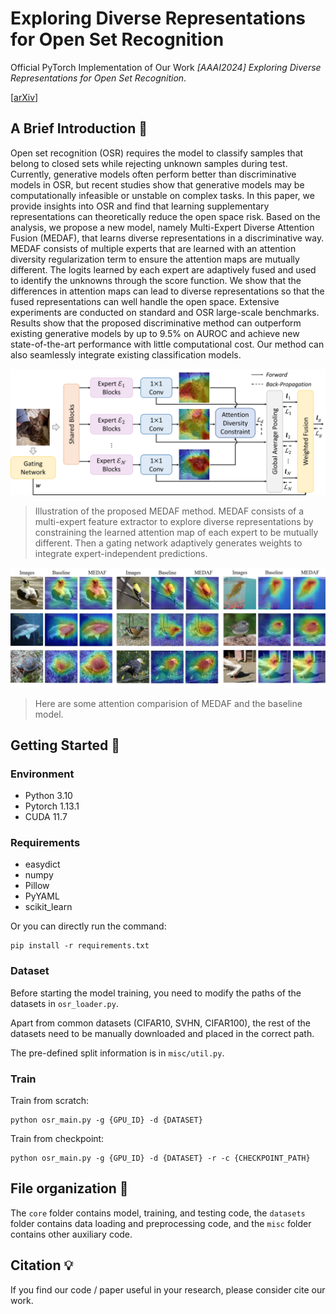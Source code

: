 # Exploring Diverse Representations for Open Set Recognition

Official PyTorch Implementation of Our Work *[AAAI2024] Exploring Diverse Representations for Open Set Recognition*. 

[[arXiv]()]


## A Brief Introduction 👀

Open set recognition (OSR) requires the model to classify samples that belong to closed sets while rejecting unknown samples during test. Currently, generative models often perform better than discriminative models in OSR, but recent studies show that generative models may be computationally infeasible or unstable on complex tasks. In this paper, we provide insights into OSR and find that learning supplementary representations can theoretically reduce the open space risk. Based on the analysis, we propose a new model, namely Multi-Expert Diverse Attention Fusion (MEDAF), that learns diverse representations in a discriminative way. MEDAF consists of multiple experts that are learned with an attention diversity regularization term to ensure the attention maps are mutually different. The logits learned by each expert are adaptively fused and used to identify the unknowns through the score function. We show that the differences in attention maps can lead to diverse representations so that the fused representations can well handle the open space. Extensive experiments are conducted on standard and OSR large-scale benchmarks. Results show that the proposed discriminative method can outperform existing generative models by up to 9.5\% on AUROC and achieve new state-of-the-art performance with little computational cost. Our method can also seamlessly integrate existing classification models.

![arch](./figs/fig1.jpg)

> Illustration of the proposed MEDAF method. MEDAF consists of a multi-expert feature extractor to explore diverse representations by constraining the learned attention map of each expert to be mutually different. Then a gating network adaptively generates weights to integrate expert-independent predictions.

![cams](./figs/fig2.jpg)
> Here are some attention comparision of MEDAF and the baseline model.

## Getting Started 🚀
### Environment

- Python 3.10
- Pytorch 1.13.1
- CUDA 11.7
### Requirements
- easydict
- numpy
- Pillow
- PyYAML
- scikit_learn

Or you can directly run the command:
```
pip install -r requirements.txt
```
### Dataset
Before starting the model training, you need to modify the paths of the datasets in `osr_loader.py`. 

Apart from common datasets (CIFAR10, SVHN, CIFAR100), the rest of the datasets need to be manually downloaded and placed in the correct path.

The pre-defined split information is in `misc/util.py`.

### Train
Train from scratch:
```
python osr_main.py -g {GPU_ID} -d {DATASET}
```
Train from checkpoint:
```
python osr_main.py -g {GPU_ID} -d {DATASET} -r -c {CHECKPOINT_PATH}
```

## File organization 📑

The `core` folder contains model, training, and testing code, the `datasets` folder contains data loading and preprocessing code, and the `misc` folder contains other auxiliary code.


## Citation 💡

If you find our code / paper useful in your research, please consider cite our work.
